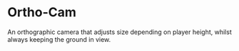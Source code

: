 # Ortho-Cam
An orthographic camera that adjusts size depending on player height, whilst always keeping the ground in view.
